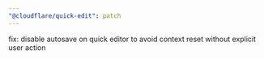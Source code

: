 ```yaml
---
"@cloudflare/quick-edit": patch
---
```


fix: disable autosave on quick editor to avoid context reset without explicit user action
